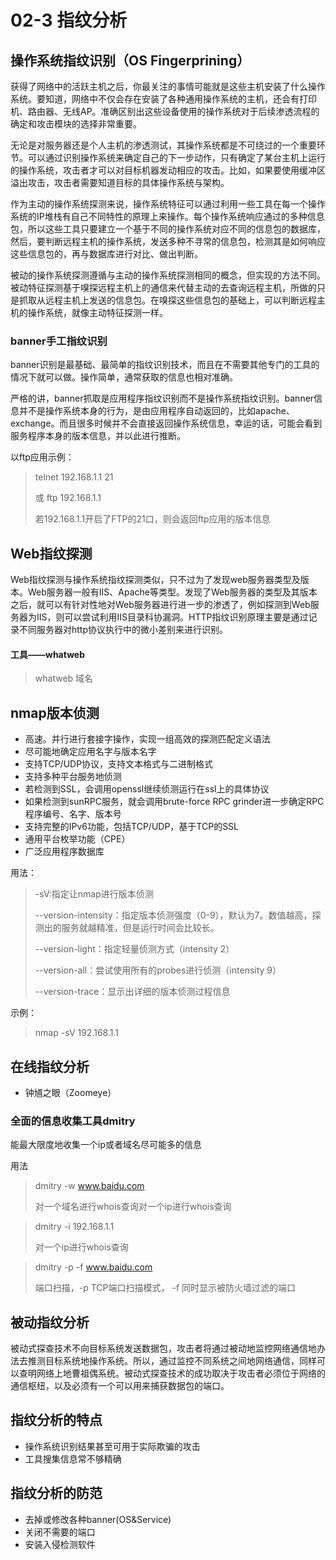 # 02-3 指纹分析

## 操作系统指纹识别（OS Fingerprining）

获得了网络中的活跃主机之后，你最关注的事情可能就是这些主机安装了什么操作系统。要知道，网络中不仅会存在安装了各种通用操作系统的主机，还会有打印机、路由器、无线AP。准确区别出这些设备使用的操作系统对于后续渗透流程的确定和攻击模块的选择非常重要。

无论是对服务器还是个人主机的渗透测试，其操作系统都是不可绕过的一个重要环节。可以通过识别操作系统来确定自己的下一步动作，只有确定了某台主机上运行的操作系统，攻击者才可以对目标机器发动相应的攻击。比如，如果要使用缓冲区溢出攻击，攻击者需要知道目标的具体操作系统与架构。

作为主动的操作系统探测来说，操作系统特征可以通过利用一些工具在每一个操作系统的IP堆栈有自己不同特性的原理上来操作。每个操作系统响应通过的多种信息包，所以这些工具只要建立一个基于不同的操作系统对应不同的信息包的数据库，然后，要判断远程主机的操作系统，发送多种不寻常的信息包，检测其是如何响应这些信息包的，再与数据库进行对比、做出判断。

被动的操作系统探测遵循与主动的操作系统探测相同的概念，但实现的方法不同。被动特征探测基于嗅探远程主机上的通信来代替主动的去查询远程主机，所做的只是抓取从远程主机上发送的信息包。在嗅探这些信息包的基础上，可以判断远程主机的操作系统，就像主动特征探测一样。

### banner手工指纹识别

banner识别是最基础、最简单的指纹识别技术，而且在不需要其他专门的工具的情况下就可以做。操作简单，通常获取的信息也相对准确。

严格的讲，banner抓取是应用程序指纹识别而不是操作系统指纹识别。banner信息并不是操作系统本身的行为，是由应用程序自动返回的，比如apache、exchange。而且很多时候并不会直接返回操作系统信息，幸运的话，可能会看到服务程序本身的版本信息，并以此进行推断。

以ftp应用示例：

> telnet 192.168.1.1 21
>
> 或 ftp 192.168.1.1
>
> 若192.168.1.1开启了FTP的21口，则会返回ftp应用的版本信息

## Web指纹探测

Web指纹探测与操作系统指纹探测类似，只不过为了发现web服务器类型及版本。Web服务器一般有IIS、Apache等类型。发现了Web服务器的类型及其版本之后，就可以有针对性地对Web服务器进行进一步的渗透了，例如探测到Web服务器为IIS，则可以尝试利用IIS目录科协漏洞。HTTP指纹识别原理主要是通过记录不同服务器对http协议执行中的微小差别来进行识别。

#### 工具——whatweb

> whatweb 域名

## nmap版本侦测

- 高速。并行进行套接字操作，实现一组高效的探测匹配定义语法
- 尽可能地确定应用名字与版本名字
- 支持TCP/UDP协议，支持文本格式与二进制格式
- 支持多种平台服务地侦测
- 若检测到SSL，会调用openssl继续侦测运行在ssl上的具体协议
- 如果检测到sunRPC服务，就会调用brute-force RPC grinder进一步确定RPC程序编号、名字、版本号
- 支持完整的IPv6功能，包括TCP/UDP，基于TCP的SSL
- 通用平台枚举功能（CPE）
- 广泛应用程序数据库

用法：

> -sV:指定让nmap进行版本侦测
>
> --version-intensity<level>：指定版本侦测强度（0-9），默认为7。数值越高，探测出的服务就越精准，但是运行时间会比较长。
>
> --version-light：指定轻量侦测方式（intensity 2）
>
> --version-all：尝试使用所有的probes进行侦测（intensity 9）
>
> --version-trace：显示出详细的版本侦测过程信息

示例：

> nmap -sV 192.168.1.1

## 在线指纹分析

- 钟馗之眼（Zoomeye）

### 全面的信息收集工具dmitry

能最大限度地收集一个ip或者域名尽可能多的信息

用法

>  dmitry -w www.baidu.com
>
> 对一个域名进行whois查询对一个ip进行whois查询

> dmitry -i 192.168.1.1
>
> 对一个ip进行whois查询

> dmitry -p -f www.baidu.com
>
> 端口扫描，-p TCP端口扫描模式， -f 同时显示被防火墙过滤的端口

## 被动指纹分析

被动式探查技术不向目标系统发送数据包，攻击者将通过被动地监控网络通信地办法去推测目标系统地操作系统。所以，通过监控不同系统之间地网络通信，同样可以查明网络上地曹祖偶系统。被动式探查技术的成功取决于攻击者必须位于网络的通信枢纽，以及必须有一个可以用来捕获数据包的端口。

## 指纹分析的特点

- 操作系统识别结果甚至可用于实际欺骗的攻击
- 工具搜集信息常不够精确

## 指纹分析的防范

- 去掉或修改各种banner(OS&Service)
- 关闭不需要的端口
- 安装入侵检测软件











